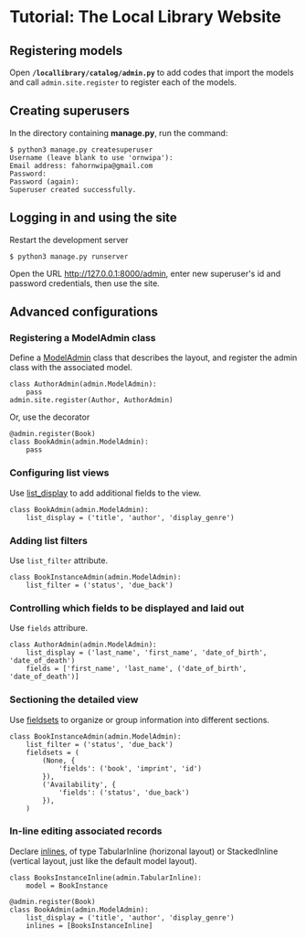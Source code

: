 # Tutorial: The Local Library Website

## Registering models

Open **`/locallibrary/catalog/admin.py`** to add codes that import the models and call `admin.site.register` to register each of the models.

## Creating superusers

In the directory containing **manage.py**, run the command:
```
$ python3 manage.py createsuperuser
Username (leave blank to use 'ornwipa'): 
Email address: fahornwipa@gmail.com
Password: 
Password (again): 
Superuser created successfully.
```

## Logging in and using the site

Restart the development server
```
$ python3 manage.py runserver
```
Open the URL http://127.0.0.1:8000/admin, enter new superuser's id and password credentials, then use the site.

## Advanced configurations

### Registering a ModelAdmin class

Define a [ModelAdmin](https://docs.djangoproject.com/en/3.1/ref/contrib/admin/#modeladmin-objects) class that describes the layout, and register the admin class with the associated model.
```
class AuthorAdmin(admin.ModelAdmin):
    pass
admin.site.register(Author, AuthorAdmin)
```
Or, use the decorator
```
@admin.register(Book)
class BookAdmin(admin.ModelAdmin):
    pass
```

### Configuring list views

Use [list_display](https://docs.djangoproject.com/en/3.1/ref/contrib/admin/#django.contrib.admin.ModelAdmin.list_display) to add additional fields to the view.
```
class BookAdmin(admin.ModelAdmin):
    list_display = ('title', 'author', 'display_genre')
```

### Adding list filters

Use `list_filter` attribute.
```
class BookInstanceAdmin(admin.ModelAdmin):
    list_filter = ('status', 'due_back')
```

### Controlling which fields to be displayed and laid out

Use `fields` attribure.
```
class AuthorAdmin(admin.ModelAdmin):
    list_display = ('last_name', 'first_name', 'date_of_birth', 'date_of_death')
    fields = ['first_name', 'last_name', ('date_of_birth', 'date_of_death')]
```

### Sectioning the detailed view

Use [fieldsets](https://docs.djangoproject.com/en/3.1/ref/contrib/admin/#django.contrib.admin.ModelAdmin.fieldsets) to organize or group information into different sections.
```
class BookInstanceAdmin(admin.ModelAdmin):
    list_filter = ('status', 'due_back')
    fieldsets = (
        (None, {
            'fields': ('book', 'imprint', 'id')
        }),
        ('Availability', {
            'fields': ('status', 'due_back')
        }),
    )
```

### In-line editing associated records

Declare [inlines](https://docs.djangoproject.com/en/3.1/ref/contrib/admin/#django.contrib.admin.ModelAdmin.inlines), of type TabularInline (horizonal layout) or StackedInline (vertical layout, just like the default model layout).
```
class BooksInstanceInline(admin.TabularInline):
    model = BookInstance

@admin.register(Book)
class BookAdmin(admin.ModelAdmin):
    list_display = ('title', 'author', 'display_genre')
    inlines = [BooksInstanceInline]
```
